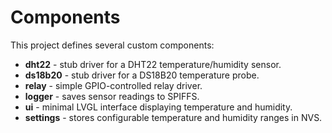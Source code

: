 # Components

This project defines several custom components:

- **dht22** - stub driver for a DHT22 temperature/humidity sensor.
- **ds18b20** - stub driver for a DS18B20 temperature probe.
- **relay** - simple GPIO-controlled relay driver.
- **logger** - saves sensor readings to SPIFFS.
- **ui** - minimal LVGL interface displaying temperature and humidity.
- **settings** - stores configurable temperature and humidity ranges in NVS.
